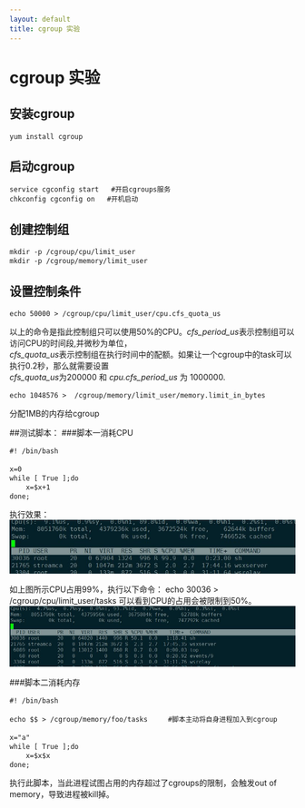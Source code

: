 ```yaml
---
layout: default
title: cgroup 实验 
---
```

# cgroup 实验 

## 安装cgroup
```
yum install cgroup
```

## 启动cgroup
```
service cgconfig start   #开启cgroups服务
chkconfig cgconfig on   #开机启动
```

## 创建控制组
```
mkdir -p /cgroup/cpu/limit_user
mkdir -p /cgroup/memory/limit_user
```

## 设置控制条件
```
echo 50000 > /cgroup/cpu/limit_user/cpu.cfs_quota_us
```
以上的命令是指此控制组只可以使用50%的CPU。*cfs_period_us*表示控制组可以访问CPU的时间段,并微秒为单位，   
*cfs_quota_us*表示控制组在执行时间中的配额。如果让一个cgroup中的task可以执行0.2秒，那么就需要设置  
*cfs_quota_us*为200000 和 *cpu.cfs_period_us* 为 1000000.

```
echo 1048576 >  /cgroup/memory/limit_user/memory.limit_in_bytes
```
分配1MB的内存给cgroup

##测试脚本：
###脚本一消耗CPU
```
#! /bin/bash

x=0
while [ True ];do
    x=$x+1
done;
```
执行效果：   
![](https://raw.githubusercontent.com/lxlenovostar/lix_blog/gh-pages/images/2016-09-28-cgroup-test-1.jpg)

如上图所示CPU占用99%，执行以下命令：
echo 30036 > /cgroup/cpu/limit_user/tasks
可以看到CPU的占用会被限制到50%。
![](https://raw.githubusercontent.com/lxlenovostar/lix_blog/gh-pages/images/2016-09-28-cgroup-test-2.jpg)

###脚本二消耗内存
```
#! /bin/bash

echo $$ > /cgroup/memory/foo/tasks     #脚本主动将自身进程加入到cgroup

x="a"
while [ True ];do
    x=$x$x
done;
```
执行此脚本，当此进程试图占用的内存超过了cgroups的限制，会触发out of memory，导致进程被kill掉。

